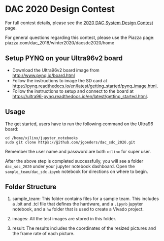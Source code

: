 # DAC 2020 Design Contest

For full contest details, please see the [2020 DAC System Design Contest](https://github.com/jgoeders/dac_sdc_2020/wiki/2020-DAC-System-Design-Contest) page.

For general questions regarding this contest, please use the Piazza page: piazza.com/dac_2018/winter2020/dacsdc2020/home

## Setup PYNQ on your Ultra96v2 board

  * Download the Ultra96v2 board image from http://www.pynq.io/board.html
  * Follow the instructions to image the SD card at https://pynq.readthedocs.io/en/latest/getting_started/pynq_image.html.  
  * Follow the instructions to setup and connect to the board at https://ultra96-pynq.readthedocs.io/en/latest/getting_started.html.

## Usage
The get started, users have to run the following command on the Ultra96 board:

```shell
cd /home/xilinx/jupyter_notebooks
sudo git clone https://github.com/jgoeders/dac_sdc_2020.git
```
Remember the user name and password are both `xilinx` for super user.

After the above step is completed successfully, you will see a folder `dac_sdc_2020` under your 
jupyter notebook dashboard.  Open the `sample_team/dac_sdc.ipynb` notebook for directions on where to begin.

## Folder Structure

1. sample_team: This folder contains files for a sample team.  This includes a <teamname>.bit and <teamname>.tcl file that defines the hardware, and a `.ipynb` jupyter notebook, and a `hw` folder that is used to create a Vivado project.

2. images: All the test images are stored in this folder.

3. result: The results includes the coordinates of the resized pictures and the frame rate of each picture.


